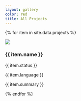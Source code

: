 ```yaml
---
layout: gallery
color: red
title: All Projects
---
```

{% for item in site.data.projects %}
<div class="preview white">
    <a><img src="{{ item.preview }}"></a>
    <div class="previewInfo">
        <div class="previewHeader">
            <div class="headerText">
                <a><h3>{{ item.name }}</h3></a>
                <p>{{ item.status }}</p>
            </div>
            <p class="bubble language yellow">{{ item.language }}</p>
        </div>
        <p>{{ item.summary }}</p>
    </div>
</div>
{% endfor %}